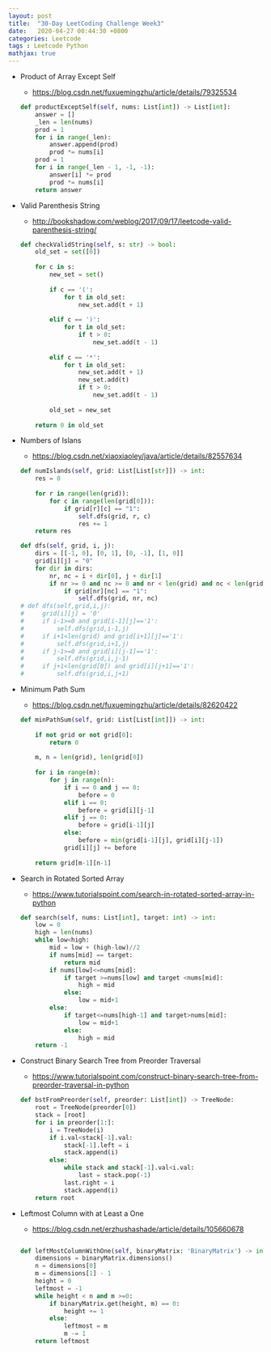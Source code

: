 ```yaml
---
layout: post
title:  "30-Day LeetCoding Challenge Week3"
date:   2020-04-27 00:44:30 +0800
categories: Leetcode
tags : Leetcode Python 
mathjax: true
---
```

* Product of Array Except Self
    * https://blog.csdn.net/fuxuemingzhu/article/details/79325534
    ```python
    def productExceptSelf(self, nums: List[int]) -> List[int]:
        answer = []
        _len = len(nums)
        prod = 1
        for i in range(_len):
            answer.append(prod)
            prod *= nums[i]
        prod = 1
        for i in range(_len - 1, -1, -1):
            answer[i] *= prod
            prod *= nums[i]
        return answer
    ```
* Valid Parenthesis String
    * http://bookshadow.com/weblog/2017/09/17/leetcode-valid-parenthesis-string/
    ```python
    def checkValidString(self, s: str) -> bool:
        old_set = set([0])
        
        for c in s:
            new_set = set()
            
            if c == '(':
                for t in old_set:
                    new_set.add(t + 1)
            
            elif c == ')':
                for t in old_set:
                    if t > 0:
                        new_set.add(t - 1)
                        
            elif c == '*':
                for t in old_set:
                    new_set.add(t + 1)
                    new_set.add(t)
                    if t > 0:
                        new_set.add(t - 1)
            
            old_set = new_set
        
        return 0 in old_set
    ```
* Numbers of Islans
    * https://blog.csdn.net/xiaoxiaoley/java/article/details/82557634
    ```python
    def numIslands(self, grid: List[List[str]]) -> int:
        res = 0
        
        for r in range(len(grid)):
            for c in range(len(grid[0])):
                if grid[r][c] == "1":
                    self.dfs(grid, r, c)
                    res += 1
        return res
    
    def dfs(self, grid, i, j):
        dirs = [[-1, 0], [0, 1], [0, -1], [1, 0]]
        grid[i][j] = "0"
        for dir in dirs:
            nr, nc = i + dir[0], j + dir[1]
            if nr >= 0 and nc >= 0 and nr < len(grid) and nc < len(grid[0]):
                if grid[nr][nc] == "1":
                    self.dfs(grid, nr, nc)
    # def dfs(self,grid,i,j):
    #     grid[i][j] = '0'
    #     if i-1>=0 and grid[i-1][j]=='1':
    #         self.dfs(grid,i-1,j)
    #     if i+1<len(grid) and grid[i+1][j]=='1':
    #         self.dfs(grid,i+1,j)
    #     if j-1>=0 and grid[i][j-1]=='1':
    #         self.dfs(grid,i,j-1)
    #     if j+1<len(grid[0]) and grid[i][j+1]=='1':
    #         self.dfs(grid,i,j+1)
    ```

* Minimum Path Sum
    * https://blog.csdn.net/fuxuemingzhu/article/details/82620422
    ```python
    def minPathSum(self, grid: List[List[int]]) -> int:
        
        if not grid or not grid[0]: 
            return 0
        
        m, n = len(grid), len(grid[0])
        
        for i in range(m):
            for j in range(n):
                if i == 0 and j == 0:
                    before = 0
                elif i == 0:
                    before = grid[i][j-1]
                elif j == 0:
                    before = grid[i-1][j]
                else:
                    before = min(grid[i-1][j], grid[i][j-1])
                grid[i][j] += before
        
        return grid[m-1][n-1]
    ```
* Search in Rotated Sorted Array
    * https://www.tutorialspoint.com/search-in-rotated-sorted-array-in-python
    ```python
    def search(self, nums: List[int], target: int) -> int:
        low = 0
        high = len(nums)
        while low<high:
            mid = low + (high-low)//2
            if nums[mid] == target:
                return mid
            if nums[low]<=nums[mid]:
                if target >=nums[low] and target <nums[mid]:
                    high = mid
                else:
                    low = mid+1
            else:
                if target<=nums[high-1] and target>nums[mid]:
                    low = mid+1
                else:
                    high = mid
        return -1
    ```
* Construct Binary Search Tree from Preorder Traversal
    * https://www.tutorialspoint.com/construct-binary-search-tree-from-preorder-traversal-in-python
    ```python
    def bstFromPreorder(self, preorder: List[int]) -> TreeNode:
        root = TreeNode(preorder[0])
        stack = [root]
        for i in preorder[1:]:
            i = TreeNode(i)
            if i.val<stack[-1].val:
                stack[-1].left = i
                stack.append(i)
            else:
                while stack and stack[-1].val<i.val:
                    last = stack.pop(-1)
                last.right = i
                stack.append(i)
        return root
    ```
* Leftmost Column with at Least a One
    * https://blog.csdn.net/erzhushashade/article/details/105660678
    ```python
    
    def leftMostColumnWithOne(self, binaryMatrix: 'BinaryMatrix') -> int:
        dimensions = binaryMatrix.dimensions()
        n = dimensions[0]
        m = dimensions[1] - 1
        height = 0
        leftmost = -1
        while height < n and m >=0:
            if binaryMatrix.get(height, m) == 0:
                height += 1
            else:
                leftmost = m
                m -= 1
        return leftmost
    ```